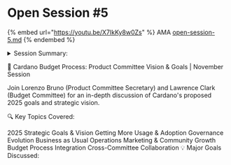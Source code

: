 # Open Session #5



{% embed url="https://youtu.be/X7IkKy8w0Zs" %}
AMA [open-session-5.md](open-session-5.md "mention")
{% endembed %}

<details>

<summary>Session Summary:</summary>

The latest session of the Cardano budget process discussions commenced with an introduction and welcome to all participants. The session featured a presentation by Lorenzo Bruno from the Product Committee, with Lawrence Clark representing the Budget Committee. Professor Steven Lupian from the University of Wyoming, a board member of Intersect, was also present as an honorary guest. The session was structured to address the 2025 budget proposal and provide an opportunity for community engagement.

Lorenzo began by outlining the objectives of the Product Committee, which include facilitating an open and transparent process for defining 2025 goals for Cardano and working towards a long-term five-year vision. The committee is composed of seven voting seats and over 20 contributors, all collaborating to align strategic goals. The consultation process for these goals has been ongoing, incorporating feedback from committees, working groups, and the broader community through open calls, surveys, and discussion forums.

The proposed goals for 2025 were structured around four key topics: increasing usage, governance, maintaining core infrastructure, and developing a long-term vision. The primary focus is on attracting more developers and DApps to Cardano by making it easier to build on the platform and ensuring its competitiveness. Supporting goals include funding mechanisms for builders, raising Cardano’s recognition through marketing, and expanding community participation in governance. The session also highlighted the importance of sustaining and diversifying Cardano’s development contributors, refining governance tooling, and creating a structured process for defining the ecosystem’s future direction.

The meeting transitioned into a Q\&A session, where community members raised various questions. Topics included how the budget process integrates with committee proposals, the handling of overlapping budget requests (such as hackathons proposed by multiple committees), and financial sustainability. Intersect representatives clarified that committees are collaborating to streamline events and budget allocations to avoid redundancy while ensuring effective resource distribution.

There was also a discussion on treasury management, ADA price fluctuations, and how funds would be allocated throughout the year. The budget will be managed centrally, with committee requests being approved through a structured process, and disbursements occurring based on milestones and performance reviews. Efforts are also underway to develop on-chain dashboards and auditing tools to provide transparency in fund allocation and expenditure tracking.

Other discussions revolved around Cardano’s evolving strategic direction, particularly in response to recent developments such as Bitcoin OS and Cardano 2.0. The Product Committee aims to integrate these new elements into the broader vision while ensuring they align with Cardano’s strategic goals. The committee will continue refining its goals as new data and feedback emerge throughout 2025.

Towards the end of the session, participants were encouraged to continue engaging with the Product Committee through open calls and other community feedback channels. The next session was announced, featuring the Technical Steering Committee, providing another opportunity for in-depth discussions on development priorities and technical advancements. Additional resources, including links to the budget committee’s knowledge base and the registration page for upcoming sessions, were shared.

The meeting concluded with a call for further participation, encouraging DS representatives and community members to join future discussions and contribute to shaping the budget process for Cardano in 2025 and beyond.

</details>

🎯 Cardano Budget Process: Product Committee Vision & Goals | November Session

Join Lorenzo Bruno (Product Committee Secretary) and Lawrence Clark (Budget Committee) for an in-depth discussion of Cardano's proposed 2025 goals and strategic vision.

🔍 Key Topics Covered:

2025 Strategic Goals & Vision Getting More Usage & Adoption Governance Evolution Business as Usual Operations Marketing & Community Growth Budget Process Integration Cross-Committee Collaboration 💡 Major Goals Discussed:
